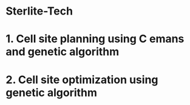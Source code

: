 # Sterlite-Tech
# 1. Cell site planning using C emans and genetic algorithm
# 2. Cell site optimization using genetic algorithm
